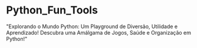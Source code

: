 # Python_Fun_Tools
 "Explorando o Mundo Python: Um Playground de Diversão, Utilidade e Aprendizado! Descubra uma Amálgama de Jogos, Saúde e Organização em Python!"
